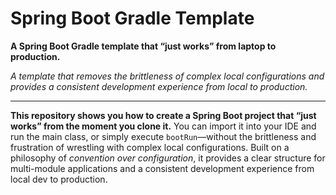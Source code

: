 # Spring Boot Gradle Template

**A Spring Boot Gradle template that “just works” from laptop to production.**

_A template that removes the brittleness of complex local configurations and provides a consistent development experience from local to production._

---

**This repository shows you how to create a Spring Boot project that “just works” from the moment you clone it.** You can import it into your IDE and run the main class, or simply execute `bootRun`—without the brittleness and frustration of wrestling with complex local configurations. Built on a philosophy of *convention over configuration*, it provides a clear structure for multi-module applications and a consistent development experience from local dev to production.
